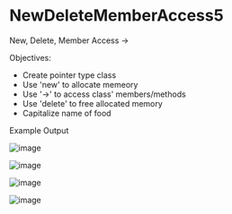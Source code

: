 # NewDeleteMemberAccess5
New, Delete, Member Access ->


Objectives:
- Create pointer type class
- Use 'new' to allocate memeory
- Use '->' to access class' members/methods
- Use 'delete' to free allocated memory
- Capitalize name of food 


Example Output

![image](https://user-images.githubusercontent.com/97081479/188272591-fd8805da-b0a5-42d9-b983-e606b5c20af8.png)

![image](https://user-images.githubusercontent.com/97081479/188272610-0e309e8b-601d-4b9f-972f-9a5be7660ee6.png)

![image](https://user-images.githubusercontent.com/97081479/188272629-b155a4a1-5404-4cf1-bab5-6d064658b2e5.png)

![image](https://user-images.githubusercontent.com/97081479/188272650-33f40645-2536-4164-b129-ebdcd441a272.png)
